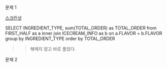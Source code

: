 문제 1

[스크린샷](./스크린샷/5주차%20문제%201.png)

SELECT INGREDIENT_TYPE, sum(TOTAL_ORDER) as TOTAL_ORDER
from FIRST_HALF as a
inner join ICECREAM_INFO as b on
a.FLAVOR = b.FLAVOR
group by INGREDIENT_TYPE
order by TOTAL_ORDER

>> 해메지 않고 바로 풀었다. 

문제 2